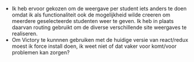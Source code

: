 - Ik heb ervoor gekozen om de weergave per student iets anders te doen omdat ik als functionaliteit ook de mogelijkheid wilde creeren om meerdere geselecteerde studenten weer te geven. Ik heb in plaats daarvan routing gebruikt om de diverse verschillende site weergaves te realiseren.
- Om Victory te kunnnen gebruiken met de huidige versie van react/redux moest ik force install doen, ik weet niet of dat vaker voor komt/voor problemen kan zorgen?